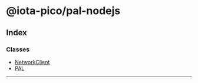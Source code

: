 


#  @iota-pico/pal-nodejs

## Index

### Classes

* [NetworkClient](classes/networkclient.md)
* [PAL](classes/pal.md)



---
